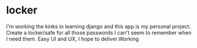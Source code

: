 # locker
I'm working the kinks in learning django and this app is my personal project.
Create a locker/safe for all those passwords I can't seem to remember when I need them.
Easy UI and UX, I hope to deliver.Working
